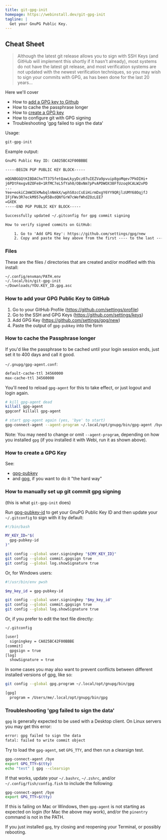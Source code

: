 ```yaml
---
title: git-gpg-init
homepage: https://webinstall.dev/git-gpg-init
tagline: |
  Get your GnuPG Public Key.
---
```


## Cheat Sheet

> Although the latest git release allows you to sign with SSH Keys (and GitHub
> will implement this shortly if it hasn't already), most systems do not have
> the latest git release, and most verification systems are not updated with the
> newest verification techniques, so you may wish to sign your commits with GPG,
> as has been done for the last 20 years...

Here we'll cover

- How to [add a GPG key to Github](https://github.com/settings/gpg/new)
- How to cache the passphrase longer
- How to [create a GPG key](./gpg-pubkey)
- How to configure git with GPG signing
- Troubleshooting 'gpg failed to sign the data'

Usage:

```bash
git-gpg-init
```

Example output:

```txt
GnuPG Public Key ID: CA025BC42F00BBBE

-----BEGIN PGP PUBLIC KEY BLOCK-----

mQGNBGGQtKIBDAChxTT375fetQawLkyyDcz07uIEZVa9pvuip8goMqev7PkOIHi+
j6PDtFmxgv8ZOFe8+1RfMC7eL5fYah0/OBxNm7pPvAPDWOX38FfUzoq9CALW2xPD
...
Yee+eokiC2mWIEkMwbqlnNmkX/wphS0zcCsEiHirmDxgY6YY9QRjlzUMY68OqjfJ
IFjFWv3R7eckM957wyR5BvdQNfGrW7cWefWhdZOzLEE7
=GXEK
-----END PGP PUBLIC KEY BLOCK-----

Successfully updated ~/.gitconfig for gpg commit signing

How to verify signed commits on GitHub:

    1. Go to 'Add GPG Key': https://github.com/settings/gpg/new
    2. Copy and paste the key above from the first ---- to the last ----
```

### Files

These are the files / directories that are created and/or modified with this
install:

```txt
~/.config/envman/PATH.env
~/.local/bin/git-gpg-init
~/Downloads/YOU.KEY_ID.gpg.asc
```

### How to add your GPG Public Key to GitHub

1. Go to your GitHub Profile (<https://github.com/settings/profile>)
2. Go to the SSH and GPG Keys (<https://github.com/settings/keys>)
3. Add GPG Key (<https://github.com/settings/gpg/new>)
4. Paste the output of `gpg-pubkey` into the form

### How to cache the Passphrase longer

If you'd like the passphrase to be cached until your login session ends, just
set it to 400 days and call it good.

`~/.gnupg/gpg-agent.conf`:

```txt
default-cache-ttl 34560000
max-cache-ttl 34560000
```

You'll need to reload `gpg-agent` for this to take effect, or just logout and
login again.

```bash
# kill gpg-agent dead
killall gpg-agent
gpgconf killall gpg-agent

# start gpg-agent again (yes, 'bye' to start)
gpg-connect-agent --agent-program ~/.local/opt/gnupg/bin/gpg-agent /bye
```

Note: You may need to change or omit `--agent-program`, depending on how you
installed `gpg` (if you installed it with Webi, run it as shown above).

### How to create a GPG Key

See:

- [gpg-pubkey](./gpg-pubkey)
- and [gpg](./gpg), if you want to do it "the hard way"

### How to manually set up git commit gpg signing

(this is what `git-gpg-init` does)

Run [gpg-pubkey-id](./gpg-pubkey) to get your GnuPG Public Key ID and then
update your `~/.gitconfig` to sign with it by default:

```bash
#!/bin/bash

MY_KEY_ID="$(
  gpg-pubkey-id
)"

git config --global user.signingkey "${MY_KEY_ID}"
git config --global commit.gpgsign true
git config --global log.showSignature true
```

Or, for Windows users:

```bash
#!/usr/bin/env pwsh

$my_key_id = gpg-pubkey-id

git config --global user.signingkey "$my_key_id"
git config --global commit.gpgsign true
git config --global log.showSignature true
```

Or, if you prefer to edit the text file directly:

`~/.gitconfig`

```txt
[user]
  signingkey = CA025BC42F00BBBE
[commit]
  gpgsign = true
[log]
  showSignature = true
```

In some cases you may also want to prevent conflicts between different installed
versions of gpg, like so:

```bash
git config --global gpg.program ~/.local/opt/gnupg/bin/gpg
```

```txt
[gpg]
  program = /Users/me/.local/opt/gnupg/bin/gpg
```

### Troubleshooting 'gpg failed to sign the data'

`gpg` is generally expected to be used with a Desktop client. On Linux servers
you may get this error:

```txt
error: gpg failed to sign the data
fatal: failed to write commit object
```

Try to load the `gpg-agent`, set `GPG_TTY`, and then run a clearsign test.

```bash
gpg-connect-agent /bye
export GPG_TTY=$(tty)
echo "test" | gpg --clearsign
```

If that works, update your `~/.bashrc`, `~/.zshrc`, and/or
`~/.config/fish/config.fish` to include the following:

```bash
gpg-connect-agent /bye
export GPG_TTY=$(tty)
```

If this is failing on Mac or Windows, then `gpg-agent` is not starting as
expected on login (for Mac the above may work), and/or the `pinentry` command is
not in the PATH.

If you just installed `gpg`, try closing and reopening your Terminal, or
possibly rebooting.

